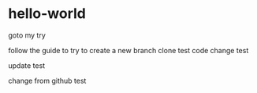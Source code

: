 # hello-world
goto
my try

follow the guide to try to create a new branch
clone test
code change test

update test

change from github test





